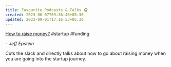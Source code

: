 ```yaml
---
title: Favourite Podcasts & Talks 🎧
created: 2023-06-07T09:36:46+05:30
updated: 2023-09-01T17:16:53+05:30
---
```


[How to raise money?](https://www.youtube.com/watch?v=EoquIYtjM7w) #startup #funding

*- Jeff Epstein*

Cuts the slack and directly talks about how to go about raising money when you are going into the startup journey. 

